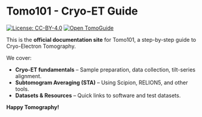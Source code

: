 ﻿# Tomo101 - Cryo-ET Guide

[![License: CC-BY-4.0](https://img.shields.io/badge/License-CC%20BY--4.0-lightgrey.svg?style=flat)](https://creativecommons.org/licenses/by/4.0/)
[![Open TomoGuide](https://img.shields.io/badge/Open%20TomoGuide-Here-blue?style=flat)](https://tomoguide.github.io/)

This is the **official documentation site** for Tomo101, a step-by-step guide to Cryo-Electron Tomography.

We cover:
- **Cryo-ET fundamentals** – Sample preparation, data collection, tilt-series alignment.
- **Subtomogram Averaging (STA)** – Using Scipion, RELION5, and other tools.
- **Datasets & Resources** – Quick links to software and test datasets.

**Happy Tomography!**  
